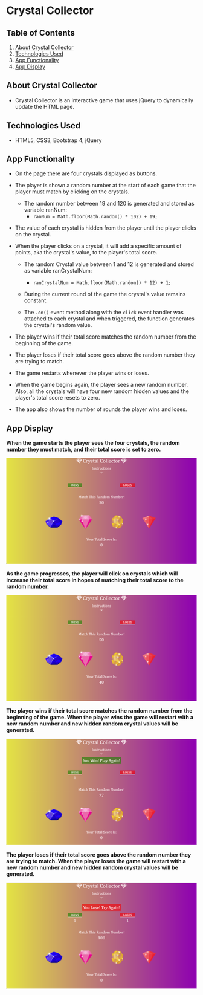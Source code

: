 # Crystal Collector

## Table of Contents 
1. [About Crystal Collector](#about)
2. [Technologies Used](#tech)
3. [App Functionality](#function)
4. [App Display](#display)

## <a name="about"></a> About Crystal Collector
* Crystal Collector is an interactive game that uses jQuery to dynamically update the HTML page. 

## <a name="tech"></a> Technologies Used
* HTML5, CSS3, Bootstrap 4, jQuery

## <a name="function"></a> App Functionality
* On the page there are four crystals displayed as buttons. 

* The player is shown a random number at the start of each game that the player must match by clicking on the crystals.
    * The random number between 19 and 120 is generated and stored as variable ranNum:
        * `ranNum = Math.floor(Math.random() * 102) + 19;`

* The value of each crystal is hidden from the player until the player clicks on the crystal.

* When the player clicks on a crystal, it will add a specific amount of points, aka the crystal's value, to the player's total score.
    * The random Crystal value between 1 and 12 is generated and stored as variable ranCrystalNum:
        * `ranCrystalNum = Math.floor(Math.random() * 12) + 1;`
    * During the current round of the game the crystal's value remains constant. 

    * The `.on()` event method along with the `click` event handler was attached to each crystal and when triggered, the function generates the crystal's random value.

* The player wins if their total score matches the random number from the beginning of the game.

* The player loses if their total score goes above the random number they are trying to match.

* The game restarts whenever the player wins or loses.

* When the game begins again, the player sees a new random number. Also, all the crystals will have four new random hidden values and the player's total score resets to zero.

* The app also shows the number of rounds the player wins and loses. 

## <a name="display"></a> App Display

**When the game starts the player sees the four crystals, the random number they must match, and their total score is set to zero.**

![Game Start](https://raw.githubusercontent.com/avakrishn/Crystal-Collector/master/assets/images/game-start.png)


**As the game progresses, the player will click on crystals which will increase their total score in hopes of matching their total score to the random number.**

![Game Progress](https://raw.githubusercontent.com/avakrishn/Crystal-Collector/master/assets/images/game-progress.png)

**The player wins if their total score matches the random number from the beginning of the game. When the player wins the game will restart with a new random number and new hidden random crystal values will be generated.**

![Game Win](https://raw.githubusercontent.com/avakrishn/Crystal-Collector/master/assets/images/game-win.png)

**The player loses if their total score goes above the random number they are trying to match. When the player loses the game will restart with a new random number and new hidden random crystal values will be generated.**

![Game Loss](https://raw.githubusercontent.com/avakrishn/Crystal-Collector/master/assets/images/game-lose.png)